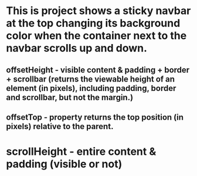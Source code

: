 # This is project shows a sticky navbar at the top changing its background color when the container next to the navbar scrolls up and down. 
## offsetHeight - visible content & padding + border + scrollbar (returns the viewable height of an element (in pixels), including padding, border and scrollbar, but not the margin.)
## offsetTop - property returns the top position (in pixels) relative to the parent.
# scrollHeight - entire  content & padding (visible or not)
